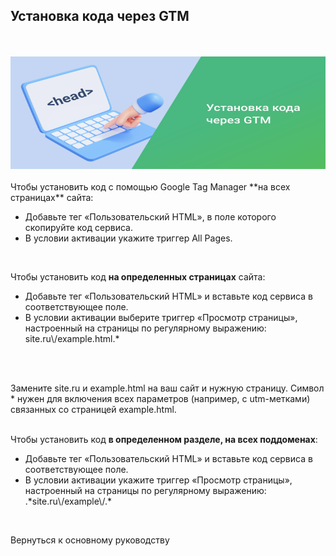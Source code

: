 ## Установка кода через GTM
<br>
<br>
<img src="thumbnail-2.svg" alt="" width="100%" height="180px"/>
<br>
<br>
Чтобы установить код с помощью Google Tag Manager **на всех страницах** сайта:
<br>

- Добавьте тег «Пользовательский HTML», в поле которого скопируйте код сервиса.
- В условии активации укажите триггер All Pages.
<br>

Чтобы установить код **на определенных страницах** сайта:
<br>

- Добавьте тег «Пользовательский HTML» и вставьте код сервиса в соответствующее поле.
- В условии активации выберите триггер «Просмотр страницы», настроенный на страницы по регулярному выражению: site.ru\\/example.html.*
<br>
<br>

<Alert>Замените site.ru и example.html на ваш сайт и нужную страницу. Символ * нужен для включения всех параметров (например, с utm-метками) связанных со страницей example.html.</Alert>
<br>
<br>

Чтобы установить код **в определенном разделе, на всех поддоменах**:
<br>

- Добавьте тег «Пользовательский HTML» и вставьте код сервиса в соответствующее поле.
- В условии активации укажите триггер «Просмотр страницы», настроенный на страницы по регулярному выражению: .\*site.ru\\/example\\/.*
<br>

<OnboardingLink to="/sites/main.md">Вернуться к основному руководству</OnboardingLink>
